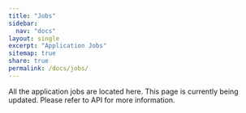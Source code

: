 ```yaml
---
title: "Jobs"
sidebar:
  nav: "docs"
layout: single
excerpt: "Application Jobs"
sitemap: true
share: true
permalink: /docs/jobs/
---
```


All the application jobs are located here. This page is currently being updated. Please refer to API for more information.
